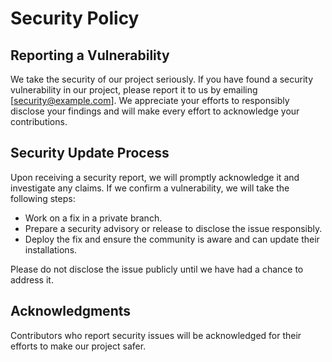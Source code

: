 # Security Policy

## Reporting a Vulnerability

We take the security of our project seriously. If you have found a security vulnerability in our project, please report it to us by emailing [security@example.com]. We appreciate your efforts to responsibly disclose your findings and will make every effort to acknowledge your contributions.

## Security Update Process

Upon receiving a security report, we will promptly acknowledge it and investigate any claims. If we confirm a vulnerability, we will take the following steps:
- Work on a fix in a private branch.
- Prepare a security advisory or release to disclose the issue responsibly.
- Deploy the fix and ensure the community is aware and can update their installations.

Please do not disclose the issue publicly until we have had a chance to address it.

## Acknowledgments

Contributors who report security issues will be acknowledged for their efforts to make our project safer.

